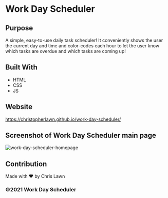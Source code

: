 # Work Day Scheduler

## Purpose
A simple, easy-to-use daily task scheduler! It conveniently shows the user the current day and time and color-codes each hour to let the user know which tasks are overdue and which tasks are coming up!

## Built With
* HTML
* CSS
* JS

## Website
https://christopherlawn.github.io/work-day-scheduler/ 

## Screenshot of Work Day Scheduler main page
![work-day-scheduler-homepage](https://user-images.githubusercontent.com/91863054/145012462-44f1da1d-edde-4e45-9c2e-a45040c79b64.PNG)

## Contribution
Made with ❤️ by Chris Lawn

### ©️2021 Work Day Scheduler
